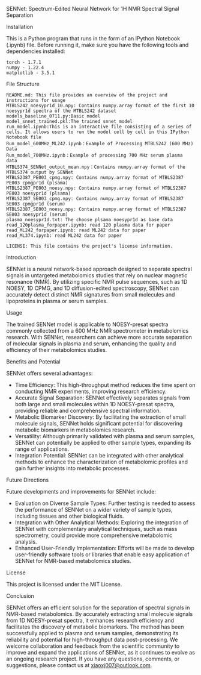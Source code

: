 SENNet: Spectrum-Edited Neural Network for 1H NMR Spectral Signal Separation

Installation

This is a Python program that runs in the form of an IPython Notebook (.ipynb) file. Before running it, make sure you have the following tools and dependencies installed:

    torch - 1.7.1
    numpy - 1.22.4
    matplotlib - 3.5.1

File Structure

    README.md: This file provides an overview of the project and instructions for usage
    MTBLS242_noesypr1d_10.npy: Contains numpy.array format of the first 10 noesypr1d spectra of the MTBLS242 dataset
    models_baseline_0711.py:Basic model
    model_snnet_trained.pkl:The trained snnet model
    run_model.ipynb:This is an interactive file consisting of a series of cells. It allows users to run the model cell by cell in this IPython Notebook file
    Run_model_600MHz_ML242.ipynb：Example of Processing MTBLS242 (600 MHz) Data
    Run_model_700MHz.ipynb：Example of processing 700 MHz serum plasma data
    MTBLS374_SENNet_output_mean.npy：Contains numpy.array format of the MTBLS374 output by SENNet
    MTBLS2387_PE003_cpmg.npy: Contains numpy.array format of MTBLS2387 PE003 cpmgpr1d (plsama)
    MTBLS2387_PE003_noesy.npy: Contains numpy.array format of MTBLS2387 PE003 noesypr1d (plsama)
    MTBLS2387_SE003_cpmg.npy: Contains numpy.array format of MTBLS2387 SE003 cpmgpr1d (serum)
    MTBLS2387_SE003_noesy.npy: Contains numpy.array format of MTBLS2387 SE003 noesypr1d (serum)
    plasma_noesypr1d.txt: The choose plsama noesypr1d as base data 
    read_120plasma_forpaper.ipynb: read 120 plasma data for paper
    read_ML242_forpaper.ipynb: read ML242 data for paper
    read_ML374.ipynb: read ML242 data for paper
    
    LICENSE: This file contains the project's license information.

Introduction

SENNet is a neural network-based approach designed to separate spectral signals in untargeted metabolomics studies that rely on nuclear magnetic resonance (NMR). By utilizing specific NMR pulse sequences, such as 1D NOESY, 1D CPMG, and 1D diffusion-edited spectroscopy, SENNet can accurately detect distinct NMR signatures from small molecules and lipoproteins in plasma or serum samples.

Usage

The trained SENNet model is applicable to NOESY-presat spectra commonly collected from a 600 MHz NMR spectrometer in metabolomics research. With SENNet, researchers can achieve more accurate separation of molecular signals in plasma and serum, enhancing the quality and efficiency of their metabolomics studies.

Benefits and Potential

SENNet offers several advantages:
- Time Efficiency: This high-throughput method reduces the time spent on conducting NMR experiments, improving research efficiency.
- Accurate Signal Separation: SENNet effectively separates signals from both large and small molecules within 1D NOESY-presat spectra, providing reliable and comprehensive spectral information.
- Metabolic Biomarker Discovery: By facilitating the extraction of small molecule signals, SENNet holds significant potential for discovering metabolic biomarkers in metabolomics research.
- Versatility: Although primarily validated with plasma and serum samples, SENNet can potentially be applied to other sample types, expanding its range of applications.
- Integration Potential: SENNet can be integrated with other analytical methods to enhance the characterization of metabolomic profiles and gain further insights into metabolic processes.

Future Directions

Future developments and improvements for SENNet include:
- Evaluation on Diverse Sample Types: Further testing is needed to assess the performance of SENNet on a wider variety of sample types, including tissues and other biological fluids.
- Integration with Other Analytical Methods: Exploring the integration of SENNet with complementary analytical techniques, such as mass spectrometry, could provide more comprehensive metabolomic analysis.
- Enhanced User-Friendly Implementation: Efforts will be made to develop user-friendly software tools or libraries that enable easy application of SENNet for NMR-based metabolomics studies.

License

This project is licensed under the MIT License.

Conclusion

SENNet offers an efficient solution for the separation of spectral signals in NMR-based metabolomics. By accurately extracting small molecule signals from 1D NOESY-presat spectra, it enhances research efficiency and facilitates the discovery of metabolic biomarkers. The method has been successfully applied to plasma and serum samples, demonstrating its reliability and potential for high-throughput data post-processing. We welcome collaboration and feedback from the scientific community to improve and expand the applications of SENNet, as it continues to evolve as an ongoing research project. If you have any questions, comments, or suggestions, please contact us at xiaoxj007@outlook.com.
